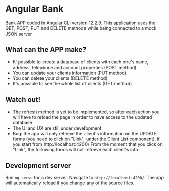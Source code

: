 # Angular Bank

Bank APP coded in Angular CLI version 12.2.9. This application uses the GET, POST, PUT and DELETE methods while being connected to a mock JSON server

## What can the APP make?
- It' possible to create a database of clients with each one's name, address, telephone and account properties (POST method)
- You can update your clients information (PUT method)
- You can delete your clients (DELETE method)
- It's possible to see the whole list of clients (GET method)


## Watch out!
- The refresh method is yet to be implemented, so after each action you will have to reload the page in order to have access to the updated database
- The UI and UX are still under development
- Bug: the app will only retrieve the client's information on the UPDATE forms (you need to click on "Link", under the Client List component), if you start from http://localhost:4200/ From the moment that you click on "Link", the following forms will not retrieve each client's info

## Development server

Run `ng serve` for a dev server. Navigate to `http://localhost:4200/`. The app will automatically reload if you change any of the source files.

